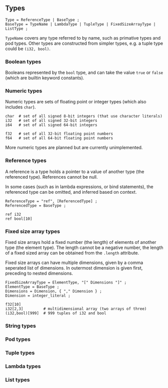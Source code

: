## Types

```ebnf
Type = ReferenceType | BaseType ;
BaseType = TypeName | LambdaType | TupleType | FixedSizeArrayType | ListType ;
```

`TypeName` covers any type referred to by name, such as primative types and pod types.
Other types are constructed from simpler types, e.g. a tuple type could be `(i32, bool)`.

### Boolean types

Booleans represented by the `bool` type, and can take the value `true` or `false`
(which are builtin keyword constants).

### Numeric types

Numeric types are sets of floating point or integer types (which also includes `char`).

```mank
char  # set of all signed 8-bit integers (that use character literals)
i32   # set of all signed 32-bit integers
i64   # set of all signed 64-bit integers

f32   # set of all 32-bit floating point numbers
f64   # set of all 64-bit floating point numbers
```

More numeric types are planned but are currently unimplemented.

### Reference types

A reference is a type holds a pointer to a value of another type (the referenced type).
References cannot be null.


In some cases (such as in lambda expressions, or bind statements), the referenced type can be omitted, and inferred based on context.

```ebnf
ReferenceType = "ref", [ReferencedType] ;
ReferencedType = BaseType ;
```

```mank
ref i32
ref bool[10]
```

### Fixed size array types

Fixed size arrays hold a fixed number (the length) of elements of another type (the element type). The length cannot be a negative number, the length of a fixed sized array can be obtained from the `.length` attribute.


Fixed size arrays can have multiple dimensions, given by a comma seperated list of dimensions.
In outermost dimension is given first, preceding to nested dimensions.

```ebnf
FixedSizeArrayType = ElementType, "[" Dimensions "]" ;
ElementType = BaseType ;
Dimensions = Dimension, { "," Dimension } ;
Dimension = integer_literal ;
```

```mank
f32[10]
i32[2,3]         # multidimensional array (two arrays of three)
(i32,bool)[999]  # 999 tuples of i32 and bool
```

### String types



### Pod types

### Tuple types

### Lambda types

### List types
